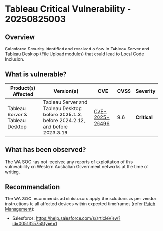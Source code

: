 # Tableau Critical Vulnerability - 20250825003

## Overview

Salesforce Security identified and resolved a flaw in Tableau Server and Tableau Desktop (File Upload modules) that could lead to Local Code Inclusion.

## What is vulnerable?

| Product(s) Affected              | Version(s)                                                                                  | CVE                                                               | CVSS | Severity     |
| -------------------------------- | ------------------------------------------------------------------------------------------- | ----------------------------------------------------------------- | ---- | ------------ |
| Tableau Server & Tableau Desktop | Tableau Server and Tableau Desktop: before 2025.1.3, before 2024.2.12, and before 2023.3.19 | [CVE-2025-26496](https://nvd.nist.gov/vuln/detail/CVE-2025-26496) | 9.6  | **Critical** |

## What has been observed?

The WA SOC has not received any reports of exploitation of this vulnerability on Western Australian Government networks at the time of writing.

## Recommendation

The WA SOC recommends administrators apply the solutions as per vendor instructions to all affected devices within expected timeframes (refer [Patch Management](../guidelines/patch-management.md)):

- Salesforce: <https://help.salesforce.com/s/articleView?id=005132575&type=1>
